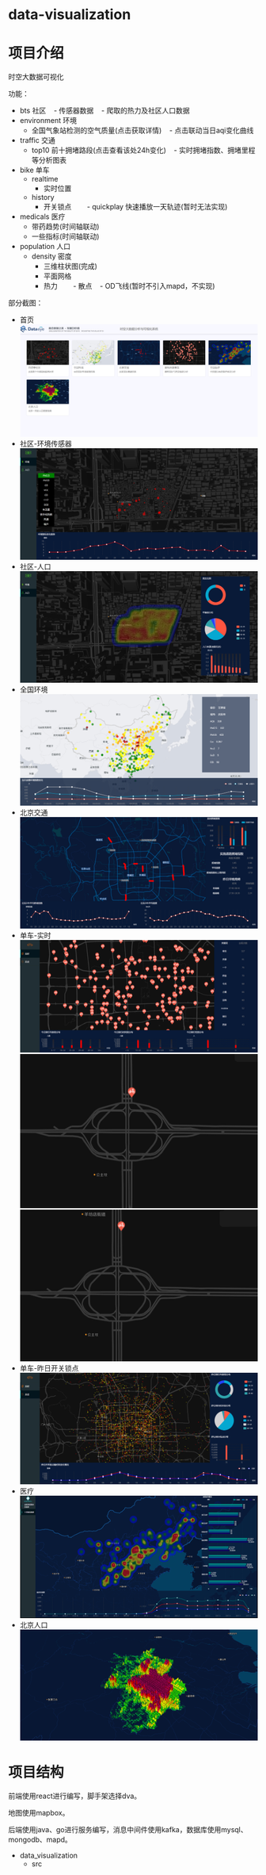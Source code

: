 # data-visualization
# 项目介绍
时空大数据可视化

功能：
- bts 社区
    - 传感器数据
    - 爬取的热力及社区人口数据
- environment 环境
    - 全国气象站检测的空气质量(点击获取详情)
    - 点击联动当日aqi变化曲线
- traffic 交通
    - top10 前十拥堵路段(点击查看该处24h变化)
    - 实时拥堵指数、拥堵里程等分析图表
- bike 单车
    - realtime
        - 实时位置
    - history
        - 开关锁点
        - quickplay 快速播放一天轨迹(暂时无法实现)
- medicals 医疗
    - 带药趋势(时间轴联动)
    - 一些指标(时间轴联动)
- population 人口
    - density 密度
        - 三维柱状图(完成)
        - 平面网格
        - 热力
        - 散点
    - OD飞线(暂时不引入mapd，不实现)

部分截图：
- 首页
![首页](/res/home.png)
- 社区-环境传感器
![社区环境传感器](/res/bts_env.png)
- 社区-人口
![社区人口](/res/bts_pop.png)
- 全国环境
![全国环境](/res/env.png)
- 北京交通
![北京交通](/res/traffic.png)
- 单车-实时
![单车实时位置点](/res/bike_real.png)
![某车位置1](/res/bike_real_1.png)
![某车位置2](/res/bike_real_2.png)
- 单车-昨日开关锁点
![单车昨日开关锁](/res/bike_his.png)
- 医疗
![医疗](/res/medical.png)
- 北京人口
![北京人口](/res/pop.png)
# 项目结构
前端使用react进行编写，脚手架选择dva。

地图使用mapbox。

后端使用java、go进行服务编写，消息中间件使用kafka，数据库使用mysql、mongodb、mapd。

- data_visualization
    - src
